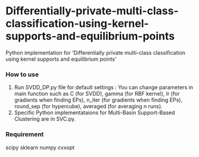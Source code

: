 # Differentially-private-multi-class-classification-using-kernel-supports-and-equilibrium-points
Python implementation for 'Differentially private multi-class classification using kernel supports and equilibrium points'

### How to use

1. Run SVDD_DP.py file for default settings
   : You can change parameters in main function such as C (for SVDD), gamma (for RBF kernel), lr (for gradients when finding EPs), n_iter (for gradients when finding EPs), round_sep (for hypercube), averaged (for averaging n runs).
2. Specific Python implementataions for Multi-Basin Support-Based Clustering are in SVC.py.


### Requirement

scipy
sklearn
numpy
cvxopt

